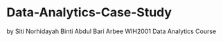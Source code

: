 # Data-Analytics-Case-Study

by Siti Norhidayah Binti Abdul Bari Arbee
WIH2001 Data Analytics Course

